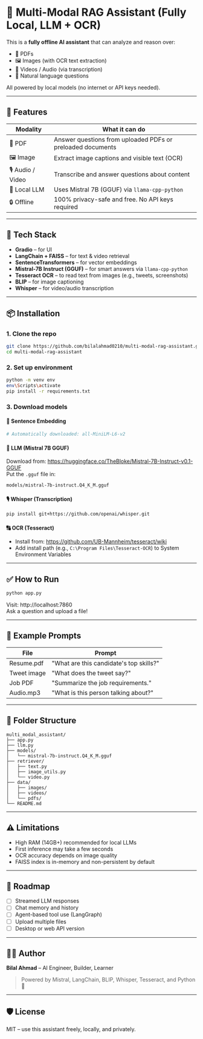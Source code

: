 # 🧠 Multi-Modal RAG Assistant (Fully Local, LLM + OCR)

This is a **fully offline AI assistant** that can analyze and reason over:
- 📄 PDFs
- 🖼️ Images (with OCR text extraction)
- 🎥 Videos / Audio (via transcription)
- 💬 Natural language questions

All powered by local models (no internet or API keys needed).

---

## 🚀 Features

| Modality | What it can do |
|----------|----------------|
| 📄 PDF | Answer questions from uploaded PDFs or preloaded documents |
| 🖼️ Image | Extract image captions and visible text (OCR) |
| 🎙️ Audio / Video | Transcribe and answer questions about content |
| 🤖 Local LLM | Uses Mistral 7B (GGUF) via `llama-cpp-python` |
| 🔒 Offline | 100% privacy-safe and free. No API keys required |

---

## 🧰 Tech Stack

- **Gradio** – for UI
- **LangChain + FAISS** – for text & video retrieval
- **SentenceTransformers** – for vector embeddings
- **Mistral-7B Instruct (GGUF)** – for smart answers via `llama-cpp-python`
- **Tesseract OCR** – to read text from images (e.g., tweets, screenshots)
- **BLIP** – for image captioning
- **Whisper** – for video/audio transcription

---

## 📦 Installation

### 1. Clone the repo
```bash
git clone https://github.com/bilalahmad0210/multi-modal-rag-assistant.git
cd multi-modal-rag-assistant
```

### 2. Set up environment
```bash
python -m venv env
env\Scripts\activate
pip install -r requirements.txt
```

### 3. Download models

#### 🔡 Sentence Embedding
```bash
# Automatically downloaded: all-MiniLM-L6-v2
```

#### 🧠 LLM (Mistral 7B GGUF)
Download from: https://huggingface.co/TheBloke/Mistral-7B-Instruct-v0.1-GGUF  
Put the `.gguf` file in:
```
models/mistral-7b-instruct.Q4_K_M.gguf
```

#### 🎙️ Whisper (Transcription)
```bash
pip install git+https://github.com/openai/whisper.git
```

#### 🔠 OCR (Tesseract)
- Install from: https://github.com/UB-Mannheim/tesseract/wiki
- Add install path (e.g., `C:\Program Files\Tesseract-OCR`) to System Environment Variables

---

## ✅ How to Run

```bash
python app.py
```

Visit: http://localhost:7860  
Ask a question and upload a file!

---

## 🧪 Example Prompts

| File | Prompt |
|------|--------|
| Resume.pdf | "What are this candidate's top skills?" |
| Tweet image | "What does the tweet say?" |
| Job PDF | "Summarize the job requirements." |
| Audio.mp3 | "What is this person talking about?" |

---

## 📁 Folder Structure

```
multi_modal_assistant/
├── app.py
├── llm.py
├── models/
│   └── mistral-7b-instruct.Q4_K_M.gguf
├── retriever/
│   ├── text.py
│   ├── image_utils.py
│   └── video.py
├── data/
│   ├── images/
│   ├── videos/
│   └── pdfs/
└── README.md
```

---

## ⚠️ Limitations

- High RAM (14GB+) recommended for local LLMs
- First inference may take a few seconds
- OCR accuracy depends on image quality
- FAISS index is in-memory and non-persistent by default

---

## 🧠 Roadmap

- [ ] Streamed LLM responses
- [ ] Chat memory and history
- [ ] Agent-based tool use (LangGraph)
- [ ] Upload multiple files
- [ ] Desktop or web API version

---

## 🧑‍💻 Author

**Bilal Ahmad** – AI Engineer, Builder, Learner  
> Powered by Mistral, LangChain, BLIP, Whisper, Tesseract, and Python 🐍

---

## 🛡️ License

MIT – use this assistant freely, locally, and privately.
